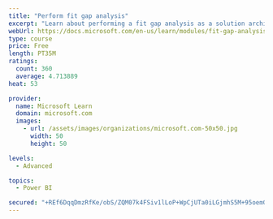 ```yaml
---
title: "Perform fit gap analysis"
excerpt: "Learn about performing a fit gap analysis as a solution architect for Dynamics 365 and Microsoft Power Platform."
webUrl: https://docs.microsoft.com/en-us/learn/modules/fit-gap-analysis/
type: course
price: Free
length: PT35M
ratings:
  count: 360
  average: 4.713889
heat: 53

provider:
  name: Microsoft Learn
  domain: microsoft.com
  images:
    - url: /assets/images/organizations/microsoft.com-50x50.jpg
      width: 50
      height: 50

levels:
  - Advanced

topics:
  - Power BI

secured: "+REf6DqqDmzRfKe/obS/ZQM07k4FSiv1lLoP+WpCjUTa0iLGjmhS5M+95oemGREoPAXvCvHRGmZfcjBYXYOfwqMYT+ZLTJhsGuLTBo4QpLxOIco7eqQptzz72liG0SoJZSjvpCr8IIvDnodIitCxK2lwGlEMQdnU4CASFvjjLRs0W3wrsGOB12SbLPCJtSDCwi3oTNhb1d7njuf6zGtJxJvc1jQMqTLiMcAS6rMJKHIm7/adBAHzzK1EfcP7pKdcnrH9rLMe/BERIhe7aMhUUb0HY+5ZJwxkL3qlIk7JEhYsxhXBBvU8vz5bHXw7OcRdHndOvcxBGns/HyDBi66Ibq6vdf0uxe2SdPWBkzJcj4zT8zbXbLam4wqmQCk3jcxiKQnHQ5lmOe1R6BpEPbWAsJmZfgk0bT1zaqlO2YubF0E=;IvNw8KGyOQhssFMlsq6dzw=="
---
```


